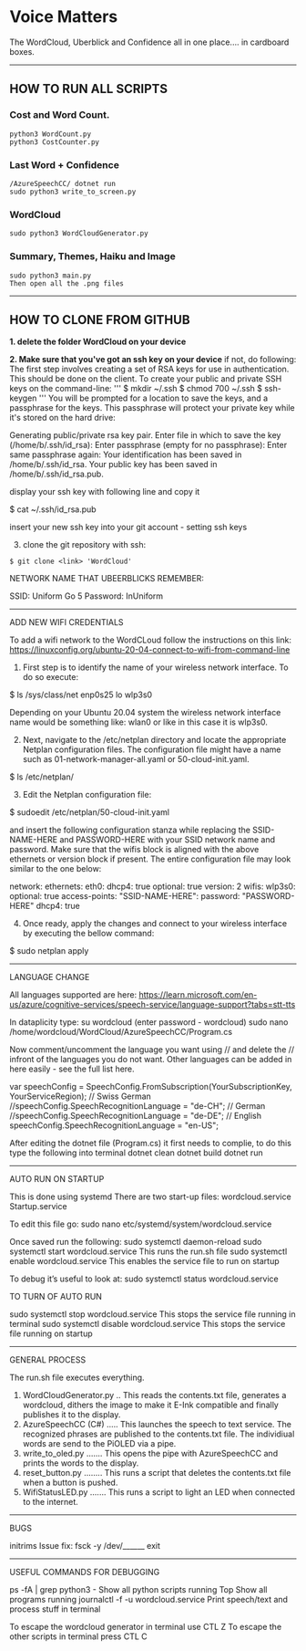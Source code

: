 # Voice Matters
The WordCloud, Uberblick and Confidence all in one place.... in cardboard boxes.
 
  ******************************************************************************
## HOW TO RUN ALL SCRIPTS

### Cost and Word Count.
	python3 WordCount.py
	python3 CostCounter.py

### Last Word + Confidence
   	/AzureSpeechCC/ dotnet run
   	sudo python3 write_to_screen.py

### WordCloud
   	sudo python3 WordCloudGenerator.py

### Summary, Themes, Haiku and Image
	sudo python3 main.py
   	Then open all the .png files 

  ******************************************************************************
## HOW TO CLONE FROM GITHUB

**1. delete the folder WordCloud on your device**

**2. Make sure that you've got an ssh key on your device**
if not, do following:
The first step involves creating a set of RSA keys for use in authentication.
This should be done on the client.
To create your public and private SSH keys on the command-line:
'''
$ mkdir ~/.ssh
$ chmod 700 ~/.ssh
$ ssh-keygen
'''
You will be prompted for a location to save the keys, and a passphrase for the keys. This passphrase will protect your private key while it's stored on the hard drive:

Generating public/private rsa key pair.
Enter file in which to save the key (/home/b/.ssh/id_rsa):
Enter passphrase (empty for no passphrase):
Enter same passphrase again:
Your identification has been saved in /home/b/.ssh/id_rsa.
Your public key has been saved in /home/b/.ssh/id_rsa.pub.

display your ssh key with following line and copy it

$ cat ~/.ssh/id_rsa.pub

insert your new ssh key into your git account - setting ssh keys

3. clone the git repository with ssh:
```
$ git clone <link> 'WordCloud'
```

NETWORK NAME THAT UBEERBLICKS REMEMBER:

SSID: Uniform Go 5
Password: InUniform

  ******************************************************************************
ADD NEW WIFI CREDENTIALS

To add a wifi network to the WordCLoud follow the instructions on this link:
https://linuxconfig.org/ubuntu-20-04-connect-to-wifi-from-command-line


1. First step is to identify the name of your wireless network interface. To do so execute:

$ ls /sys/class/net
enp0s25  lo  wlp3s0

Depending on your Ubuntu 20.04 system the wireless network interface name would be something like: wlan0 or like in this case it is wlp3s0.

2. Next, navigate to the /etc/netplan directory and locate the appropriate Netplan configuration files. The configuration file might have a name such as 01-network-manager-all.yaml or 50-cloud-init.yaml.

$ ls /etc/netplan/

3. Edit the Netplan configuration file:
   
$ sudoedit /etc/netplan/50-cloud-init.yaml

and insert the following configuration stanza while replacing the SSID-NAME-HERE and PASSWORD-HERE with your SSID network name and password. Make sure that the wifis block is aligned with the above ethernets or version block if present. The entire configuration file may look similar to the one below:

network:
    ethernets:
        eth0:
            dhcp4: true
            optional: true
    version: 2
    wifis:
        wlp3s0:
            optional: true
            access-points:
                "SSID-NAME-HERE":
                    password: "PASSWORD-HERE"
            dhcp4: true

4. Once ready, apply the changes and connect to your wireless interface by executing the bellow command:

$ sudo netplan apply


 ******************************************************************************
LANGUAGE CHANGE

All languages supported are here: https://learn.microsoft.com/en-us/azure/cognitive-services/speech-service/language-support?tabs=stt-tts

In dataplicity type:
su wordcloud
(enter password - wordcloud)
sudo nano /home/wordcloud/WordCloud/AzureSpeechCC/Program.cs

Now comment/uncomment the language you want using // and delete the // infront of the languages you do not want. Other languages can be added in here easily - see the full list here.


var speechConfig = SpeechConfig.FromSubscription(YourSubscriptionKey, YourServiceRegion);
        // Swiss German
        //speechConfig.SpeechRecognitionLanguage = "de-CH";
        // German
        //speechConfig.SpeechRecognitionLanguage = "de-DE";
        // English
        speechConfig.SpeechRecognitionLanguage = "en-US";



After editing the dotnet file (Program.cs) it first needs to complie, to do this type the following into terminal
dotnet clean
dotnet build
dotnet run

 ******************************************************************************
 AUTO RUN ON STARTUP
 
 This is done using systemd
There are two start-up files:
wordcloud.service
Startup.service

 To edit this file go:
 sudo nano etc/systemd/system/wordcloud.service
 
 Once saved run the following:
 sudo systemctl daemon-reload
 sudo systemctl start wordcloud.service		This runs the run.sh file
 sudo systemctl enable wordcloud.service	This enables the service file to run on startup


To debug it’s useful to look at:
 sudo systemctl status wordcloud.service

		
 
 TO TURN OF AUTO RUN
 
 sudo systemctl stop wordcloud.service		This stops the service file running in terminal
 sudo systemctl disable wordcloud.service	This stops the service file running on startup
 

 ******************************************************************************
GENERAL PROCESS

The run.sh file executes everything.
1. WordCloudGenerator.py .. This reads the contents.txt file, generates a wordcloud, dithers the image to make it E-Ink compatible and finally publishes it to the display.
2. AzureSpeechCC (C#) ..... This launches the speech to text service. The recognized phrases are published to the contents.txt file. The individiual words are send to the PiOLED via a pipe.
3. write_to_oled.py ....... This opens the pipe with AzureSpeechCC and prints the words to the display.
4. reset_button.py ........ This runs a script that deletes the contents.txt file when a button is pushed.
5. WifiStatusLED.py ....... This runs a script to light an LED when connected to the internet.


******************************************************************************
BUGS

initrims Issue fix:
fsck -y /dev/______
exit

 ******************************************************************************
USEFUL COMMANDS FOR DEBUGGING

ps -fA | grep python3 - 		Show all python scripts running
Top					Show all programs running
journalctl -f -u wordcloud.service	Print speech/text and process stuff in terminal

To escape the wordcloud generator in terminal use CTL Z
To escape the other scripts in terminal press CTL C
